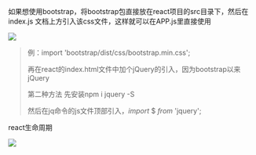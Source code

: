 如果想使用bootstrap，将bootstrap包直接放在react项目的src目录下，然后在index.js 文档上方引入该css文件，这样就可以在APP.js里直接使用

![](/home/lxy/文档/任务16/a.png)

> 例：import 'bootstrap/dist/css/bootstrap.min.css';
>
> 再在react的index.html文件中加个jQuery的引入，因为bootstrap以来jQuery
>
> 第二种方法 先安装npm i jquery -S
>
> 然后在jq命令的js文件顶部引入，*import* $ *from* 'jquery';

react生命周期

![](/home/lxy/文档/任务16/生命周期.png)